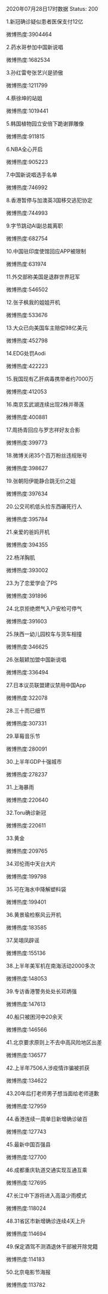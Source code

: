 2020年07月28日17时数据
Status: 200

1.新冠确诊疑似患者医保支付12亿

微博热度:3904464

2.药水哥参加中国新说唱

微博热度:1682534

3.孙红雷夸张艺兴是骄傲

微博热度:1211799

4.蔡徐坤的站姐

微博热度:1019441

5.韩国植物园立安倍下跪谢罪雕像

微博热度:911815

6.NBA全心开启

微博热度:905223

7.中国新说唱选手名单

微博热度:746992

8.香港暂停与加澳英3国移交逃犯协定

微博热度:744993

9.字节跳动AI副总裁离职

微博热度:682754

10.中国驻印度使馆回应APP被限制

微博热度:631974

11.外交部称美国是退群世界冠军

微博热度:546502

12.张子枫我的姐姐开机

微博热度:533676

13.大众已向美国车主赔偿98亿美元

微博热度:452798

14.EDG处罚Aodi

微博热度:422223

15.我国现有乙肝病毒携带者约7000万

微博热度:412053

16.南京玄武湖连续出现2株并蒂莲

微博热度:400881

17.周扬青回应与罗志祥好友合影

微博热度:399773

18.微博关闭35个百万粉丝违规账号

微博热度:398627

19.张朝阳伊能静合跳无价之姐

微博热度:397634

20.公交司机低头捡东西碾死行人

微博热度:395784

21.亲爱的爸妈开机

微博热度:394355

22.杨洋胸肌

微博热度:393002

23.为了恋爱学会了PS

微博热度:391896

24.北京拒绝燃气入户安检可停气

微博热度:391603

25.陕西一幼儿园校车与货车相撞

微博热度:346625

26.张靓颖加盟中国新说唱

微博热度:336494

27.日本议员联盟建议禁用中国App

微博热度:322078

28.三十而已细节

微博热度:307331

29.草莓音乐节

微博热度:280091

30.上半年GDP十强城市

微博热度:278237

31.上海暴雨

微博热度:220640

32.Toru确诊新冠

微博热度:220611

33.黄金

微博热度:209765

34.邓伦雨中天台大片

微博热度:199798

35.可在海水中降解塑料袋

微博热度:199401

36.黄景瑜检察风云开机

微博热度:183585

37.吴翊凤辟谣

微博热度:155136

38.上半年美军机在南海活动2000多次

微博热度:148053

39.专访香港警务处处长邓炳强

微博热度:147613

40.船只被困河中20余天

微博热度:146566

41.北京要求原则上不去中高风险地区出差

微博热度:136577

42.上半年7506人涉疫情诈骗被抓获

微博热度:134622

43.20年后打老师男子想当面给老师道歉

微博热度:127959

44.香港连续一周单日新增确诊破百

微博热度:127743

45.最新中国百强县

微博热度:127700

46.成都重庆轨道交通实现互通互乘

微博热度:127695

47.长江中下游将进入高温少雨模式

微博热度:118024

48.31省区市新增确诊连续4天上升

微博热度:114694

49.保定酒驾不测酒退休干部被开除党籍

微博热度:114183

50.北京电影节海报

微博热度:113782

